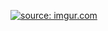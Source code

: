 <a href="http://imgur.com/PZjDB7X"><img src="http://i.imgur.com/PZjDB7X.png" title="source: imgur.com" /></a>
